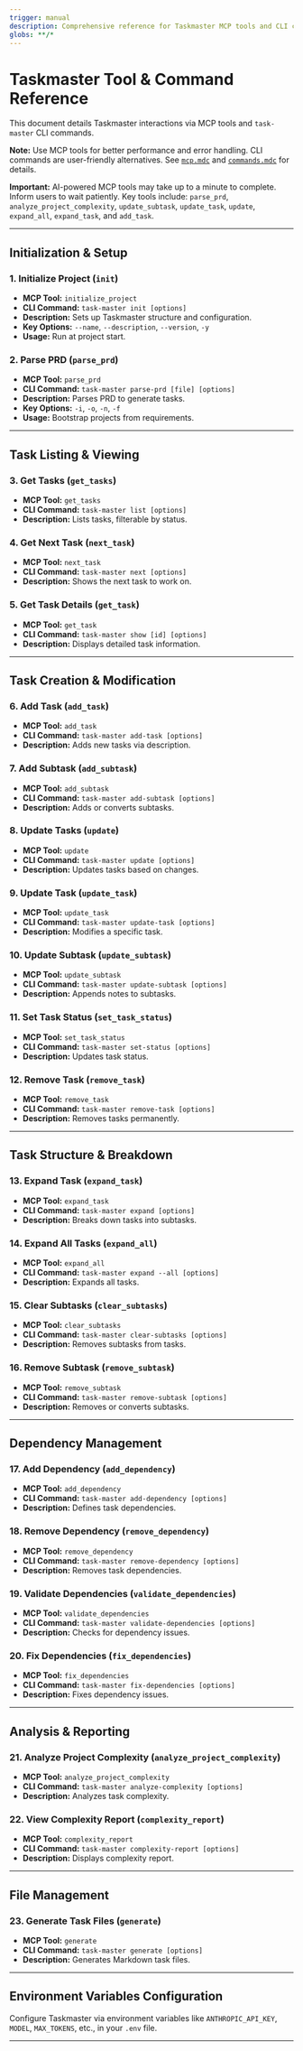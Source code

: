 ```yaml
---
trigger: manual
description: Comprehensive reference for Taskmaster MCP tools and CLI commands.
globs: **/*
---
```


# Taskmaster Tool & Command Reference

This document details Taskmaster interactions via MCP tools and `task-master` CLI commands.

**Note:** Use MCP tools for better performance and error handling. CLI commands are user-friendly alternatives. See [`mcp.mdc`](mdc:.cursor/rules/mcp.mdc) and [`commands.mdc`](mdc:.cursor/rules/commands.mdc) for details.

**Important:** AI-powered MCP tools may take up to a minute to complete. Inform users to wait patiently. Key tools include: `parse_prd`, `analyze_project_complexity`, `update_subtask`, `update_task`, `update`, `expand_all`, `expand_task`, and `add_task`.

---

## Initialization & Setup

### 1. Initialize Project (`init`)

- **MCP Tool:** `initialize_project`
- **CLI Command:** `task-master init [options]`
- **Description:** Sets up Taskmaster structure and configuration.
- **Key Options:** `--name`, `--description`, `--version`, `-y`
- **Usage:** Run at project start.

### 2. Parse PRD (`parse_prd`)

- **MCP Tool:** `parse_prd`
- **CLI Command:** `task-master parse-prd [file] [options]`
- **Description:** Parses PRD to generate tasks.
- **Key Options:** `-i`, `-o`, `-n`, `-f`
- **Usage:** Bootstrap projects from requirements.

---

## Task Listing & Viewing

### 3. Get Tasks (`get_tasks`)

- **MCP Tool:** `get_tasks`
- **CLI Command:** `task-master list [options]`
- **Description:** Lists tasks, filterable by status.

### 4. Get Next Task (`next_task`)

- **MCP Tool:** `next_task`
- **CLI Command:** `task-master next [options]`
- **Description:** Shows the next task to work on.

### 5. Get Task Details (`get_task`)

- **MCP Tool:** `get_task`
- **CLI Command:** `task-master show [id] [options]`
- **Description:** Displays detailed task information.

---

## Task Creation & Modification

### 6. Add Task (`add_task`)

- **MCP Tool:** `add_task`
- **CLI Command:** `task-master add-task [options]`
- **Description:** Adds new tasks via description.

### 7. Add Subtask (`add_subtask`)

- **MCP Tool:** `add_subtask`
- **CLI Command:** `task-master add-subtask [options]`
- **Description:** Adds or converts subtasks.

### 8. Update Tasks (`update`)

- **MCP Tool:** `update`
- **CLI Command:** `task-master update [options]`
- **Description:** Updates tasks based on changes.

### 9. Update Task (`update_task`)

- **MCP Tool:** `update_task`
- **CLI Command:** `task-master update-task [options]`
- **Description:** Modifies a specific task.

### 10. Update Subtask (`update_subtask`)

- **MCP Tool:** `update_subtask`
- **CLI Command:** `task-master update-subtask [options]`
- **Description:** Appends notes to subtasks.

### 11. Set Task Status (`set_task_status`)

- **MCP Tool:** `set_task_status`
- **CLI Command:** `task-master set-status [options]`
- **Description:** Updates task status.

### 12. Remove Task (`remove_task`)

- **MCP Tool:** `remove_task`
- **CLI Command:** `task-master remove-task [options]`
- **Description:** Removes tasks permanently.

---

## Task Structure & Breakdown

### 13. Expand Task (`expand_task`)

- **MCP Tool:** `expand_task`
- **CLI Command:** `task-master expand [options]`
- **Description:** Breaks down tasks into subtasks.

### 14. Expand All Tasks (`expand_all`)

- **MCP Tool:** `expand_all`
- **CLI Command:** `task-master expand --all [options]`
- **Description:** Expands all tasks.

### 15. Clear Subtasks (`clear_subtasks`)

- **MCP Tool:** `clear_subtasks`
- **CLI Command:** `task-master clear-subtasks [options]`
- **Description:** Removes subtasks from tasks.

### 16. Remove Subtask (`remove_subtask`)

- **MCP Tool:** `remove_subtask`
- **CLI Command:** `task-master remove-subtask [options]`
- **Description:** Removes or converts subtasks.

---

## Dependency Management

### 17. Add Dependency (`add_dependency`)

- **MCP Tool:** `add_dependency`
- **CLI Command:** `task-master add-dependency [options]`
- **Description:** Defines task dependencies.

### 18. Remove Dependency (`remove_dependency`)

- **MCP Tool:** `remove_dependency`
- **CLI Command:** `task-master remove-dependency [options]`
- **Description:** Removes task dependencies.

### 19. Validate Dependencies (`validate_dependencies`)

- **MCP Tool:** `validate_dependencies`
- **CLI Command:** `task-master validate-dependencies [options]`
- **Description:** Checks for dependency issues.

### 20. Fix Dependencies (`fix_dependencies`)

- **MCP Tool:** `fix_dependencies`
- **CLI Command:** `task-master fix-dependencies [options]`
- **Description:** Fixes dependency issues.

---

## Analysis & Reporting

### 21. Analyze Project Complexity (`analyze_project_complexity`)

- **MCP Tool:** `analyze_project_complexity`
- **CLI Command:** `task-master analyze-complexity [options]`
- **Description:** Analyzes task complexity.

### 22. View Complexity Report (`complexity_report`)

- **MCP Tool:** `complexity_report`
- **CLI Command:** `task-master complexity-report [options]`
- **Description:** Displays complexity report.

---

## File Management

### 23. Generate Task Files (`generate`)

- **MCP Tool:** `generate`
- **CLI Command:** `task-master generate [options]`
- **Description:** Generates Markdown task files.

---

## Environment Variables Configuration

Configure Taskmaster via environment variables like `ANTHROPIC_API_KEY`, `MODEL`, `MAX_TOKENS`, etc., in your `.env` file.

---
